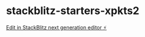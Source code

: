 # stackblitz-starters-xpkts2

[Edit in StackBlitz next generation editor ⚡️](https://stackblitz.com/~/github.com/AlexLGLN/stackblitz-starters-xpkts2)